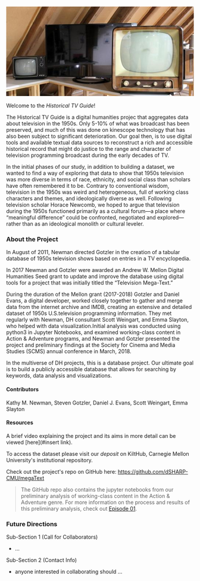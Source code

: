 ![tv_retro](/assets/img/tv_retro.jpg)

Welcome to the *Historical TV Guide*!

The Historical TV Guide is a digital humanities projec that aggregates data about television in the 1950s. Only 5-10% of what was broadcast has been preserved, and much of this was done on kinescope technology that has also been subject to significant deterioration. Our goal then, is to use digital tools and available textual data sources to reconstruct a rich and accessible historical record that might do justice to the range and character of television programming broadcast during the early decades of TV. 

In the initial phases of our study, in addition to building a dataset, we wanted to find a way of exploring that data to show that 1950s television was more diverse in terms of race, ethnicity, and social class than scholars have often remembered it to be. Contrary to conventional wisdom, television in the 1950s was weird and heterogeneous, full of working class characters and themes, and ideologically diverse as well. Following television scholar Horace Newcomb, we hoped to argue that television during the 1950s functioned primarily as a cultural forum—a place where “meaningful difference” could be confronted, negotiated and explored—rather than as an ideological monolith or cultural leveler. 

### About the Project

In August of 2011, Newman directed Gotzler in the creation of a tabular database of 1950s television shows based on entries in a TV encyclopedia. 

In 2017 Newman and Gotzler were awarded an Andrew W. Mellon Digital Humanities Seed grant to update and improve the database using digital tools for a project that was initially titled the “Television Mega-Text.”

During the duration of the Mellon grant (2017-2018) Gotzler and Daniel Evans, a digital developer, worked closely together to gather and merge data from the internet archive and IMDB, creating an extensive and detailed dataset of 1950s U.S.television programming information. They met regularly with Newman, DH consultant Scott Weingart, and Emma Slayton, who helped with data visualization.Initial analysis was conducted using python3 in Jupyter Notebooks, and examined working-class content in Action & Adventure programs, and Newman and Gotzler presented the project and preliminary findings at the Society for Cinema and Media Studies (SCMS) annual conference in March, 2018. 

In the multiverse of DH projects, this is a database project. Our ultimate goal is to build a publicly accessible database that allows for searching by keywords, data analysis and visualizations.

#### Contributors

Kathy M. Newman,
Steven Gotzler,
Daniel J. Evans, 
Scott Weingart,
Emma Slayton

#### Resources

A brief video explaining the project and its aims in more detail can be viewed [here](#insert link).

To access the dataset please visit our *deposit* on KiltHub, Carnegie Mellon University's institutional repository. 

Check out the project's repo on GitHub here: https://github.com/dSHARP-CMU/megaText

>The GitHub repo also contains the jupyter notebooks from our preliminary analysis of working-class content in the Action & Adventure genre. 
For more information on the process and results of this preliminary analysis, check out [Episode 01](/Historical-TV-Guide/analysis).

### Future Directions

Sub-Section 1 (Call for Collaborators)
- ... 

Sub-Section 2 (Contact Info)
- anyone interested in collaborating should ... 
